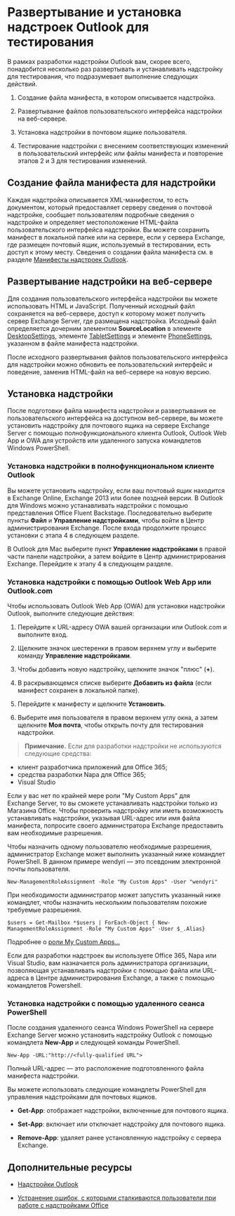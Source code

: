 
# Развертывание и установка надстроек Outlook для тестирования


В рамках разработки надстройки Outlook вам, скорее всего, понадобится несколько раз развертывать и устанавливать надстройку для тестирования, что подразумевает выполнение следующих действий.


1. Создание файла манифеста, в котором описывается надстройка.
    
2. Развертывание файлов пользовательского интерфейса надстройки на веб-сервере.
    
3. Установка надстройки в почтовом ящике пользователя.
    
4. Тестирование надстройки с внесением соответствующих изменений в пользовательский интерфейс или файлы манифеста и повторение этапов 2 и 3 для тестирования изменений.
    

## Создание файла манифеста для надстройки

Каждая надстройка описывается XML-манифестом, то есть документом, который предоставляет серверу сведения о почтовой надстройке, сообщает пользователям подробные сведения о надстройке и определяет местоположение HTML-файла пользовательского интерфейса надстройки. Вы можете сохранить манифест в локальной папке или на сервере, если у сервера Exchange, где размещен почтовый ящик, используемый в тестировании, есть доступ к этому месту. Сведения о создании файла манифеста см. в разделе [Манифесты надстроек Outlook](../outlook/manifests/manifests.md). 


## Развертывание надстройки на веб-сервере

Для создания пользовательского интерфейса надстройки вы можете использовать HTML и JavaScript. Полученный исходный файл сохраняется на веб-сервере, доступ к которому может получить сервер Exchange Server, где размещена надстройка. Исходный файл определяется дочерним элементом **SourceLocation** в элементе [DesktopSettings](http://msdn.microsoft.com/en-us/library/da9fd085-b8cc-2be0-d329-2aa1ef5d3f1c%28Office.15%29.aspx), элементе [TabletSettings](http://msdn.microsoft.com/en-us/library/5c89cc7c-7ae0-49c9-fdd5-4c52118228f6%28Office.15%29.aspx) и элементе [PhoneSettings](http://msdn.microsoft.com/en-us/library/13e4eae3-8e8c-fd55-a1c2-3297b485f327%28Office.15%29.aspx), указанном в файле манифеста надстройки.

После исходного развертывания файлов пользовательского интерфейса для надстройки можно обновить ее пользовательский интерфейс и поведение, заменив HTML-файл на веб-сервере на новую версию.


## Установка надстройки


После подготовки файла манифеста надстройки и развертывания ее пользовательского интерфейса на доступном веб-сервере, вы можете установить надстройку для почтового ящика на сервере Exchange Server с помощью полнофункционального клиента Outlook, Outlook Web App и OWA для устройств или удаленного запуска командлетов Windows PowerShell.


### Установка надстройки в полнофункциональном клиенте Outlook

Вы можете установить надстройку, если ваш почтовый ящик находится в Exchange Online, Exchange 2013 или более поздней версии. В Outlook для Windows можно устанавливать надстройки с помощью представления Office Fluent Backstage. Последовательно выберите пункты **Файл** и **Управление надстройками**, чтобы войти в Центр администрирования Exchange. После входа продолжите процесс установки с этапа 4 в следующем разделе.

В Outlook для Mac выберите пункт **Управление надстройками** в правой части панели надстройки, а затем войдите в Центр администрирования Exchange. Перейдите к этапу 4 в следующем разделе.


### Установка надстройки с помощью Outlook Web App или Outlook.com

Чтобы использовать Outlook Web App (OWA) для установки надстройки Outlook, выполните следующие действия:


1. Перейдите к URL-адресу OWA вашей организации или Outlook.com и выполните вход.
    
2. Щелкните значок шестеренки в правом верхнем углу и выберите команду **Управление надстройками**.
    
3. Чтобы добавить новую надстройку, щелкните значок "плюс" (**+**).
    
4. В раскрывающемся списке выберите **Добавить из файла** (если манифест сохранен в локальной папке).
    
5. Перейдите к манифесту и щелкните **Установить**.
    
6. Выберите имя пользователя в правом верхнем углу окна, а затем щелкните **Моя почта**, чтобы открыть почту для тестирования надстройки.
    

>**Примечание.** Если для разработки надстройки не используются следующие средства: 
- клиент разработчика приложений для Office 365;
- средства разработки Napa для Office 365;
- Visual Studio

Если у вас нет по крайней мере роли "My Custom Apps" для Exchange Server, то вы сможете устанавливать надстройки только из Магазина Office. Чтобы проверить надстройку или иметь возможность устанавливать надстройки, указывая URL-адрес или имя файла манифеста, попросите своего администратора Exchange предоставить вам необходимые разрешения.

Чтобы назначить одному пользователю необходимые разрешения, администратор Exchange может выполнить указанный ниже командлет PowerShell. В данном примере wendyri — это псевдоним электронной почты пользователя.

```New-ManagementRoleAssignment -Role "My Custom Apps" -User "wendyri"```

При необходимости администратор может запустить указанный ниже командлет, чтобы назначить нескольким пользователям похожие требуемые разрешения.

```$users = Get-Mailbox *$users | ForEach-Object { New-ManagementRoleAssignment -Role "My Custom Apps" -User $_.Alias}```

Подробнее о [роли My Custom Apps…](http://technet.microsoft.com/en-us/library/aa0321b3-2ec0-4694-875b-7a93d3d99089%28EXCHG.150%29.aspx) 

Если для разработки надстроек вы используете Office 365, Napa или Visual Studio, вам назначается роль администратора организации, позволяющая устанавливать надстройки с помощью файла или URL-адреса в Центре администрирования Exchange, а также с помощью командлетов Powershell.


### Установка надстройки с помощью удаленного сеанса PowerShell

После создания удаленного сеанса Windows PowerShell на сервере Exchange Server можно установить надстройку Outlook с помощью командлета **New-App** и следующей команды PowerShell.


```
New-App -URL:"http://<fully-qualified URL">
```

Полный URL-адрес — это расположение подготовленного файла манифеста надстройки.

Вы можете использовать следующие командлеты PowerShell для управления надстройками для почтовых ящиков.


-  **Get-App**: отображает надстройки, включенные для почтового ящика.
    
-  **Set-App**: включает или отключает надстройку для почтового ящика.
    
-  **Remove-App**: удаляет ранее установленную надстройку с сервера Exchange.
    

## Дополнительные ресурсы



- [Надстройки Outlook](../outlook/outlook-add-ins.md)
    
- [Устранение ошибок, с которыми сталкиваются пользователи при работе с надстройками Office](../testing/testing-and-troubleshooting.md)
    
